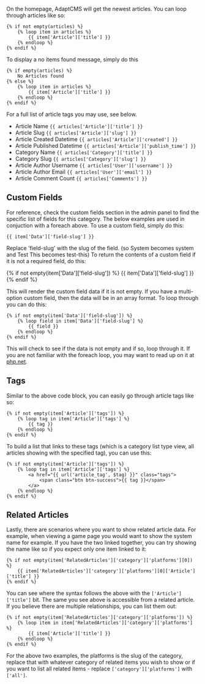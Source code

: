 On the homepage, AdaptCMS will get the newest articles. You can loop through articles like so:

    {% if not empty(articles) %}
        {% loop item in articles %}
            {{ item['Article']['title'] }}
        {% endloop %}
    {% endif %}

To display a no items found message, simply do this

    {% if empty(articles) %}
        No Articles found
    {% else %}
        {% loop item in articles %}
            {{ item['Article']['title'] }}
        {% endloop %}
    {% endif %}

For a full list of article tags you may use, see below.

* Article Name `{{ articles['Article']['title'] }}`
* Article Slug `{{ articles['Article']['slug'] }}`
* Article Created Datetime `{{ articles['Article']['created'] }}`
* Article Published Datetime `{{ articles['Article']['publish_time'] }}`
* Category Name `{{ articles['Category']['title'] }}`
* Category Slug `{{ articles['Category']['slug'] }}`
* Article Author Username `{{ articles['User']['username'] }}`
* Article Author Email `{{ articles['User']['email'] }}`
* Article Comment Count `{{ articles['Comments'] }}`

Custom Fields
-------------

For reference, check the custom fields section in the admin panel to find the specific list of fields for this category. The below examples are used in conjuction with a foreach above.
To use a custom field, simply do this:

`{{ item['Data']['field-slug'] }}`

Replace 'field-slug' with the slug of the field. (so System becomes system and Test This becomes test-this) To return the contents of a custom field if it is not a required field, do this:

{% if not empty(item['Data']['field-slug']) %}
    {{ item['Data']['field-slug'] }}
{% endif %}

This will render the custom field data if it is not empty. If you have a multi-option custom field, then the data will be in an array format. To loop through you can do this:

    {% if not empty(item['Data']['field-slug']) %}
        {% loop field in item['Data']['field-slug'] %}
            {{ field }}
        {% endloop %}
    {% endif %}

This will check to see if the data is not empty and if so, loop through it. If you are not familiar with the foreach loop, you may want to read up on it at [php.net](http://www.php.net/manual/en/control-structures.foreach.php).

Tags
----

Similar to the above code block, you can easily go through article tags like so:

    {% if not empty(item['Article']['tags']) %}
        {% loop tag in item['Article']['tags'] %}
            {{ tag }}
        {% endloop %}
    {% endif %}

To build a list that links to these tags (which is a category list type view, all articles showing with the specified tag), you can use this:

    {% if not empty(item['Article']['tags']) %}
        {% loop tag in item['Article']['tags'] %}
            <a href="{{ url('article_tag', $tag) }}" class="tags">
                <span class="btn btn-success">{{ tag }}</span>
            </a>
        {% endloop %}
    {% endif %}

Related Articles
----------------

Lastly, there are scenarios where you want to show related article data. For example, when viewing a game page you would want to show the system name for example.
If you have the two linked together, you can try showing the name like so if you expect only one item linked to it:

    {% if not empty(item['RelatedArticles']['category']['platforms'][0]) %}
        {{ item['RelatedArticles']['category']['platforms'][0]['Article']['title'] }}
    {% endif %}

You can see where the syntax follows the above with the `['Article']['title']` bit. The same you see above is accessible from a related article. If you believe there are multiple
relationships, you can list them out:

    {% if not empty(item['RelatedArticles']['category']['platforms']) %}
        {% loop item in item['RelatedArticles']['category']['platforms'] %}
            {{ item['Article']['title'] }}
        {% endloop %}
    {% endif %}

For the above two examples, the platforms is the slug of the category, replace that with whatever category of related items you wish to show or if you want to list all related items -
replace `['category']['platforms']` with `['all']`.